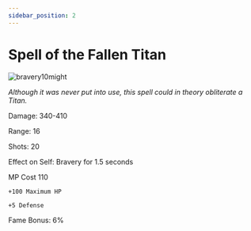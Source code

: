 ```yaml
---
sidebar_position: 2
---
```


# Spell of the Fallen Titan

![bravery10might](https://vwiki.valorserver.com/api/item/picture/spell%20of%20the%20fallen%20titan)

<i>Although it was never put into use, this spell could in theory obliterate a Titan.</i>

Damage: 340-410

Range: 16

Shots: 20

Effect on Self: Bravery for 1.5 seconds

MP Cost 110

    +100 Maximum HP
    
    +5 Defense

Fame Bonus: 6%
